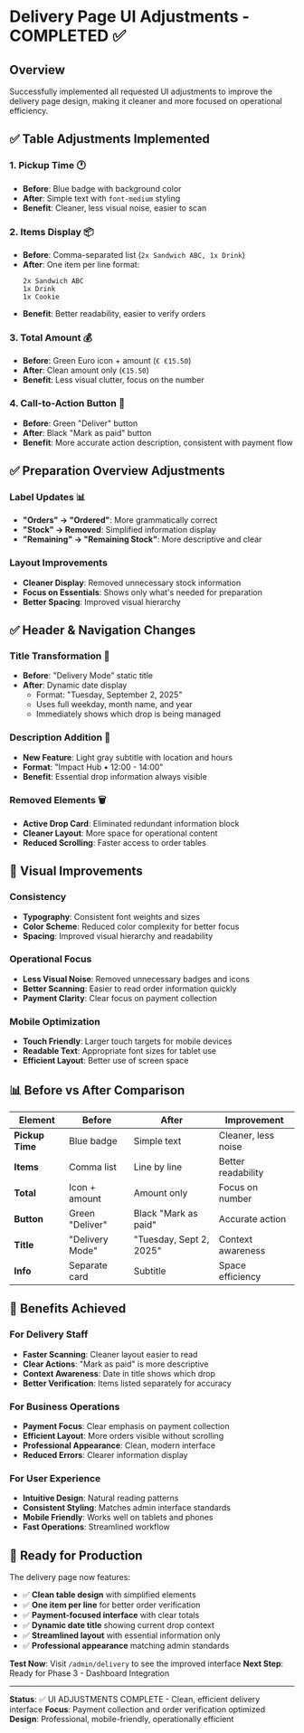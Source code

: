 # Delivery Page UI Adjustments - COMPLETED ✅

## Overview

Successfully implemented all requested UI adjustments to improve the delivery page design, making it cleaner and more focused on operational efficiency.

## ✅ Table Adjustments Implemented

### 1. **Pickup Time** 🕐

- **Before**: Blue badge with background color
- **After**: Simple text with `font-medium` styling
- **Benefit**: Cleaner, less visual noise, easier to scan

### 2. **Items Display** 📦

- **Before**: Comma-separated list (`2x Sandwich ABC, 1x Drink`)
- **After**: One item per line format:
  ```
  2x Sandwich ABC
  1x Drink
  1x Cookie
  ```
- **Benefit**: Better readability, easier to verify orders

### 3. **Total Amount** 💰

- **Before**: Green Euro icon + amount (`€ €15.50`)
- **After**: Clean amount only (`€15.50`)
- **Benefit**: Less visual clutter, focus on the number

### 4. **Call-to-Action Button** 🖤

- **Before**: Green "Deliver" button
- **After**: Black "Mark as paid" button
- **Benefit**: More accurate action description, consistent with payment flow

## ✅ Preparation Overview Adjustments

### **Label Updates** 📊

- **"Orders" → "Ordered"**: More grammatically correct
- **"Stock" → Removed**: Simplified information display
- **"Remaining" → "Remaining Stock"**: More descriptive and clear

### **Layout Improvements**

- **Cleaner Display**: Removed unnecessary stock information
- **Focus on Essentials**: Shows only what's needed for preparation
- **Better Spacing**: Improved visual hierarchy

## ✅ Header & Navigation Changes

### **Title Transformation** 📅

- **Before**: "Delivery Mode" static title
- **After**: Dynamic date display
  - Format: "Tuesday, September 2, 2025"
  - Uses full weekday, month name, and year
  - Immediately shows which drop is being managed

### **Description Addition** 📍

- **New Feature**: Light gray subtitle with location and hours
- **Format**: "Impact Hub • 12:00 - 14:00"
- **Benefit**: Essential drop information always visible

### **Removed Elements** 🗑️

- **Active Drop Card**: Eliminated redundant information block
- **Cleaner Layout**: More space for operational content
- **Reduced Scrolling**: Faster access to order tables

## 🎨 Visual Improvements

### **Consistency**

- **Typography**: Consistent font weights and sizes
- **Color Scheme**: Reduced color complexity for better focus
- **Spacing**: Improved visual hierarchy and readability

### **Operational Focus**

- **Less Visual Noise**: Removed unnecessary badges and icons
- **Better Scanning**: Easier to read order information quickly
- **Payment Clarity**: Clear focus on payment collection

### **Mobile Optimization**

- **Touch Friendly**: Larger touch targets for mobile devices
- **Readable Text**: Appropriate font sizes for tablet use
- **Efficient Layout**: Better use of screen space

## 📊 Before vs After Comparison

| Element         | Before          | After                   | Improvement         |
| --------------- | --------------- | ----------------------- | ------------------- |
| **Pickup Time** | Blue badge      | Simple text             | Cleaner, less noise |
| **Items**       | Comma list      | Line by line            | Better readability  |
| **Total**       | Icon + amount   | Amount only             | Focus on number     |
| **Button**      | Green "Deliver" | Black "Mark as paid"    | Accurate action     |
| **Title**       | "Delivery Mode" | "Tuesday, Sept 2, 2025" | Context awareness   |
| **Info**        | Separate card   | Subtitle                | Space efficiency    |

## 🚀 Benefits Achieved

### **For Delivery Staff**

- **Faster Scanning**: Cleaner layout easier to read
- **Clear Actions**: "Mark as paid" is more descriptive
- **Context Awareness**: Date in title shows which drop
- **Better Verification**: Items listed separately for accuracy

### **For Business Operations**

- **Payment Focus**: Clear emphasis on payment collection
- **Efficient Layout**: More orders visible without scrolling
- **Professional Appearance**: Clean, modern interface
- **Reduced Errors**: Clearer information display

### **For User Experience**

- **Intuitive Design**: Natural reading patterns
- **Consistent Styling**: Matches admin interface standards
- **Mobile Friendly**: Works well on tablets and phones
- **Fast Operations**: Streamlined workflow

## 🎯 Ready for Production

The delivery page now features:

- ✅ **Clean table design** with simplified elements
- ✅ **One item per line** for better order verification
- ✅ **Payment-focused interface** with clear totals
- ✅ **Dynamic date title** showing current drop context
- ✅ **Streamlined layout** with essential information only
- ✅ **Professional appearance** matching admin standards

**Test Now**: Visit `/admin/delivery` to see the improved interface
**Next Step**: Ready for Phase 3 - Dashboard Integration

---

**Status**: ✅ UI ADJUSTMENTS COMPLETE - Clean, efficient delivery interface
**Focus**: Payment collection and order verification optimized
**Design**: Professional, mobile-friendly, operationally efficient
